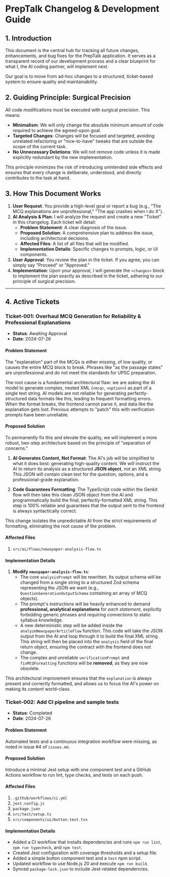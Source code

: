 # PrepTalk Changelog & Development Guide

## 1. Introduction

This document is the central hub for tracking all future changes, enhancements, and bug fixes for the PrepTalk application. It serves as a transparent record of our development process and a clear blueprint for what I, the AI coding partner, will implement next.

Our goal is to move from ad-hoc changes to a structured, ticket-based system to ensure quality and maintainability.

## 2. Guiding Principle: Surgical Precision

All code modifications must be executed with surgical precision. This means:
*   **Minimalism**: We will only change the absolute minimum amount of code required to achieve the agreed-upon goal.
*   **Targeted Changes**: Changes will be focused and targeted, avoiding unrelated refactoring or "nice-to-have" tweaks that are outside the scope of the current task.
*   **No Unnecessary Deletions**: We will not remove code unless it is made explicitly redundant by the new implementation.

This principle minimizes the risk of introducing unintended side effects and ensures that every change is deliberate, understood, and directly contributes to the task at hand.

## 3. How This Document Works

1.  **User Request**: You provide a high-level goal or report a bug (e.g., "The MCQ explanations are unprofessional," "The app crashes when I do X").
2.  **AI Analysis & Plan**: I will analyze the request and create a new "Ticket" in this changelog. Each ticket will detail:
    *   **Problem Statement**: A clear diagnosis of the issue.
    *   **Proposed Solution**: A comprehensive plan to address the issue, including architectural decisions.
    *   **Affected Files**: A list of all files that will be modified.
    *   **Implementation Details**: Specific changes to prompts, logic, or UI components.
3.  **User Approval**: You review the plan in the ticket. If you agree, you can simply say "Proceed" or "Approved."
4.  **Implementation**: Upon your approval, I will generate the `<changes>` block to implement the plan exactly as described in the ticket, adhering to our principle of surgical precision.

---

## 4. Active Tickets

### Ticket-001: Overhaul MCQ Generation for Reliability & Professional Explanations

- **Status**: Awaiting Approval
- **Date**: 2024-07-26

#### Problem Statement

The "explanation" part of the MCQs is either missing, of low quality, or causes the entire MCQ block to break. Phrases like "as the passage states" are unprofessional and do not meet the standards for UPSC preparation.

The root cause is a fundamental architectural flaw: we are asking the AI model to generate complex, nested XML (`<mcq>`, `<option>`) as part of a single text string. AI models are not reliable for generating perfectly-structured data formats like this, leading to frequent formatting errors. When the format breaks, the frontend cannot parse it, and data like the explanation gets lost. Previous attempts to "patch" this with verification prompts have been unreliable.

#### Proposed Solution

To permanently fix this and elevate the quality, we will implement a more robust, two-step architecture based on the principle of "separation of concerns."

1.  **AI Generates Content, Not Format**: The AI's job will be simplified to what it does best: generating high-quality content. We will instruct the AI to return its analysis as a structured **JSON object**, not an XML string. This JSON will contain clean text for the question, options, and a professional-grade explanation.

2.  **Code Guarantees Formatting**: The TypeScript code within the Genkit flow will then take this clean JSON object from the AI and programmatically build the final, perfectly-formatted XML string. This step is 100% reliable and guarantees that the output sent to the frontend is always syntactically correct.

This change isolates the unpredictable AI from the strict requirements of formatting, eliminating the root cause of the problem.

#### Affected Files

1.  `src/ai/flows/newspaper-analysis-flow.ts`

#### Implementation Details

1.  **Modify `newspaper-analysis-flow.ts`**:
    *   The core `analysisPrompt` will be rewritten. Its output schema will be changed from a single string to a structured Zod schema representing the JSON we want (e.g., `QuestionGenerationOutputSchema` containing an array of MCQ objects).
    *   The prompt's instructions will be heavily enhanced to demand **professional, analytical explanations** for *each statement*, explicitly forbidding generic phrases and requiring connections to static syllabus knowledge.
    *   A new deterministic step will be added inside the `analyzeNewspaperArticleFlow` function. This code will take the JSON output from the AI and loop through it to build the final XML string. This string will then be placed into the `analysis` field of the final return object, ensuring the contract with the frontend does not change.
    *   The complex and unreliable `verificationPrompt` and `fixMCQFormatting` functions will be **removed**, as they are now obsolete.

This architectural improvement ensures that the `explanation` is always present and correctly formatted, and allows us to focus the AI's power on making its *content* world-class.

### Ticket-002: Add CI pipeline and sample tests
- **Status**: Completed
- **Date**: 2024-07-26

#### Problem Statement

Automated tests and a continuous integration workflow were missing, as noted in issue #4 of `issues.md`.

#### Proposed Solution

Introduce a minimal Jest setup with one component test and a GitHub Actions workflow to run lint, type checks, and tests on each push.

#### Affected Files

1. `.github/workflows/ci.yml`
2. `jest.config.js`
3. `package.json`
4. `src/test/setup.ts`
5. `src/components/ui/button.test.tsx`

#### Implementation Details

- Added a CI workflow that installs dependencies and runs `npm run lint`, `npm run typecheck`, and `npm test`.
- Created Jest configuration with coverage thresholds and a setup file.
- Added a simple button component test and a `test` npm script.
- Updated workflow to use Node.js 20 and execute `npm run build`.
- Synced `package-lock.json` to include Jest-related dependencies.

